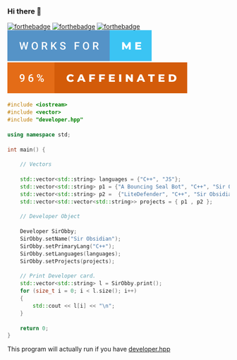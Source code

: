 ### Hi there 👋
[![forthebadge](https://forthebadge.com/images/badges/powered-by-netflix.svg)](https://forthebadge.com) [![forthebadge](https://forthebadge.com/images/badges/60-percent-of-the-time-works-every-time.svg)](https://forthebadge.com) [![forthebadge](https://raw.githubusercontent.com/SirObby/SirObby/main/balance-0%E2%82%AC.svg)](https://forthebadge.com) [![forthebadge](https://raw.githubusercontent.com/SirObby/SirObby/main/works-for-me.svg)](https://forthebadge.com) [![forthebadge](https://raw.githubusercontent.com/SirObby/SirObby/main/96%25-caffeinated.svg)](https://forthebadge.com)
```cpp
#include <iostream>
#include <vector>
#include "developer.hpp"

using namespace std;

int main() {

    // Vectors

    std::vector<std::string> languages = {"C++", "JS"};
    std::vector<std::string> p1 = {"A Bouncing Seal Bot", "C++", "Sir Obsidian"};
    std::vector<std::string> p2 =  {"LiteDefender", "C++", "Sir Obsidian"};
    std::vector<std::vector<std::string>> projects = { p1 , p2 };

    // Developer Object

    Developer SirObby;
    SirObby.setName("Sir Obsidian");
    SirObby.setPrimaryLang("C++");
    SirObby.setLanguages(languages);
    SirObby.setProjects(projects);

    // Print Developer card.
    std::vector<std::string> l = SirObby.print();
    for (size_t i = 0; i < l.size(); i++)
    {
        std::cout << l[i] << "\n";
    }
    
    return 0;
}
```
This program will actually run if you have [developer.hpp](https://github.com/SirObby/SirObby/blob/main/developer.hpp)
